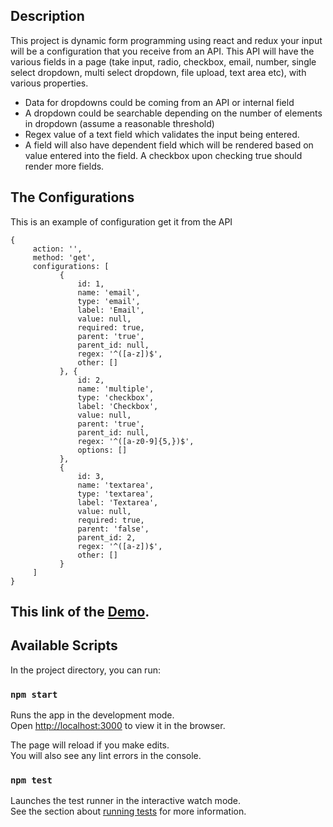 ## Description

This project is dynamic form programming using react and redux your input will be a configuration that you receive from an API. This API will have the various fields in a page (take input, radio, checkbox, email, number, single select dropdown, multi select dropdown, file upload, text area etc), with various properties. 

- Data for dropdowns could be coming from an API or internal field
- A dropdown could be searchable depending on the number of elements in dropdown (assume a reasonable threshold)
- Regex value of a text field which validates the input being entered.
- A field will also have dependent field which will be rendered based on value entered into the field. A checkbox upon checking true should render more fields.
 
 ## The Configurations
 This is an example of configuration get it from the API

 ```
 {
      action: '',
      method: 'get',
      configurations: [
            {
                id: 1,
                name: 'email',
                type: 'email',
                label: 'Email',
                value: null,
                required: true,
                parent: 'true',
                parent_id: null,
                regex: '^([a-z])$',
                other: []
            }, {
                id: 2,
                name: 'multiple',
                type: 'checkbox',
                label: 'Checkbox',
                value: null,
                parent: 'true',
                parent_id: null,
                regex: '^([a-z0-9]{5,})$',
                options: []
            },
            {
                id: 3,
                name: 'textarea',
                type: 'textarea',
                label: 'Textarea',
                value: null,
                required: true,
                parent: 'false',
                parent_id: 2,
                regex: '^([a-z])$',
                other: []
            }
      ]
 }
 ```
 ## This link of the [Demo](http://deeptask.herokuapp.com/).


## Available Scripts

In the project directory, you can run:

### `npm start`

Runs the app in the development mode.<br>
Open [http://localhost:3000](http://localhost:3000) to view it in the browser.

The page will reload if you make edits.<br>
You will also see any lint errors in the console.

### `npm test`

Launches the test runner in the interactive watch mode.<br>
See the section about [running tests](#running-tests) for more information.
